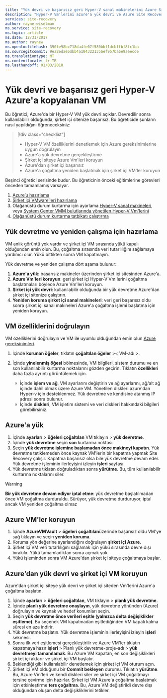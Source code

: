 ```yaml
---
title: "Yük devri ve başarısız geri Hyper-V sanal makinelerini Azure Site Recovery ile çoğaltılan | Microsoft Docs"
description: "Hyper-V Vm'lerini azure'a yük devri ve Azure Site Recovery ile şirket içi siteye geri başarısız hakkında bilgi edinin"
services: site-recovery
author: rayne-wiselman
ms.service: site-recovery
ms.topic: article
ms.date: 12/31/2017
ms.author: raynew
ms.openlocfilehash: 390fe98bc718da4fe07f580bbf1dcbffbf8fc1ba
ms.sourcegitcommit: 9ea2edae5dbb4a104322135bef957ba6e9aeecde
ms.translationtype: MT
ms.contentlocale: tr-TR
ms.lasthandoff: 01/03/2018
---
```

# <a name="fail-over-and-fail-back-hyper-v-vms-replicated-to-azure"></a>Yük devri ve başarısız geri Hyper-V Azure'a kopyalanan VM

Bu öğretici, Azure'da bir Hyper-V VM yük devri açıklar. Devredilir sonra kullanılabilir olduğunda, şirket içi sitenize başarısız. Bu öğreticide şunların nasıl yapıldığını öğreneceksiniz:

> [!div class="checklist"]
> * Hyper-V VM özelliklerini denetlemek için Azure gereksinimlerine uygun doğrulayın
> * Azure'a yük devretme gerçekleştirme
> * Şirket içi siteye Azure Vm'leri koruyun
> * Azure'dan şirket içi başarısız
> * Azure'a çoğaltma yeniden başlatmak için şirket içi VM'ler koruyun

Beşinci öğretici serisinde budur. Bu öğreticinin önceki eğitimlerine görevleri önceden tamamlamış varsayar.

1. [Azure’u hazırlama](tutorial-prepare-azure.md)
2. [Şirket içi VMware’leri hazırlama](tutorial-prepare-on-premises-hyper-v.md)
3. Olağanüstü durum kurtarma için ayarlama [Hyper-V sanal makineleri](tutorial-hyper-v-to-azure.md), veya [System Center VMM bulutlarında yönetilen Hyper-V Vm'lerini](tutorial-hyper-v-vmm-to-azure.md)
4. [Olağanüstü durum kurtarma tatbikatı çalıştırma](tutorial-dr-drill-azure.md)

## <a name="prepare-for-failover-and-failback"></a>Yük devretme ve yeniden çalışma için hazırlama

VM anlık görüntü yok vardır ve şirket içi VM sırasında yükü kapalı olduğundan emin olun. Bu, çoğaltma sırasında veri tutarlılığını sağlamaya yardımcı olur. Yükü bittikten sonra VM kapatmayın. 

Yük devretme ve yeniden çalışma dört aşama bulunur:

1. **Azure'a yük**: başarısız makineler üzerinden şirket içi sitesinden Azure'a.
2. **Azure Vm'leri koruyun**: geri şirket içi Hyper-V Vm'lerini çoğaltma başlatmaları böylece Azure Vm'leri koruyun.
3. **Şirket içi yük devri**: kullanılabilir olduğunda bir yük devretme Azure'dan şirket içi sitenize çalıştırın.
4. **Yeniden koruma şirket içi sanal makineleri**: veri geri başarısız oldu sonra şirket içi sanal makineleri Azure'a çoğaltma işlemi başlatma için yeniden koruyun.

## <a name="verify-vm-properties"></a>VM özelliklerini doğrulayın

VM özelliklerini doğrulayın ve VM ile uyumlu olduğundan emin olun [Azure gereksinimleri](site-recovery-support-matrix-to-azure.md#failed-over-azure-vm-requirements).

1. İçinde **korunan öğeler**, tıklatın **çoğaltılan öğeler** >< VM-adı >.

2. İçinde **yinelenmiş öğesi** bölmesinde, VM bilgileri, sistem durumu ve en son kullanılabilir kurtarma noktalarını gözden geçirin. Tıklatın **özellikleri** daha fazla ayrıntı görüntülemek için.
     - İçinde **işlem ve ağ**, VM ayarlarını değiştirin ve ağ ayarlarını, ağ/alt ağ içinde dahil olmak üzere Azure VM. Yönetilen diskleri azure'dan Hyper-v için desteklenmez.
   Yük devretme ve kendisine atanmış IP adresi sonra bulunur.
    - İçinde **diskleri**, VM işletim sistemi ve veri diskleri hakkındaki bilgileri görebilirsiniz.

## <a name="fail-over-to-azure"></a>Azure'a yük

1. İçinde **ayarları** > **öğeleri çoğaltılan** VM tıklayın > **yük devretme**.
2. İçinde **yük devretme** seçin **son** kurtarma noktası. 
3. Seçin **yük devretme işlemine başlamadan önce makineyi kapatın**. Yük devretme tetiklemeden önce kaynak VM'lerin bir kapatma yapmak Site Recovery çalışır. Kapatma başarısız olsa bile yük devretme devam eder. Yük devretme işleminin ilerleyişini izleyin **işleri** sayfası.
4. Yük devretme tıklatın doğruladıktan sonra **yürütme**. Bu, tüm kullanılabilir kurtarma noktalarını siler.

> [!WARNING]
> **Bir yük devretme devam ediyor iptal etme**: yük devretme başlatılmadan önce VM çoğaltma durduruldu. Sürüyor, yük devretme durduruyor, iptal ancak VM yeniden çoğaltma olmaz

## <a name="reprotect-azure-vms"></a>Azure VM'ler koruyun

1. İçinde **AzureVMVault** > **öğeleri çoğaltılan**üzerinde başarısız oldu VM'ye sağ tıklayın ve seçin **yeniden koruma**.
2. Koruma yön değerine ayarlandığını doğrulayın **şirket içi Azure**.
3. Şirket içi VM veri tutarlılığını sağlamak için yükü sırasında devre dışı bırakılır. Yükü tamamladıktan sonra açmak yok.
4. Yükü işleminden sonra VM Azure'dan şirket içi siteye çoğaltmaya başlar.



## <a name="fail-over-from-azure-and-reprotect-the-on-premises-vm"></a>Azure'dan yük devri ve şirket içi VM koruyun

Azure'dan şirket içi siteye yük devri ve şirket içi siteden Vm'lerini Azure'a çoğaltma başlatın.

1. İçinde **ayarları** > **öğeleri çoğaltılan**, VM tıklayın > **planlı yük devretme**.
2. İçinde **planlı yük devretme onaylayın**, yük devretme yönünden (Azure) doğrulayın ve kaynak ve hedef konumları seçin.
3. Seçin **yük devretme önce verileri eşitle (yalnızca delta değişiklikler eşitleme)**. Bu seçenek VM kapatmadan eşitlediğinden VM kapalı kalma süresi en aza indirir.
4. Yük devretme başlatın. Yük devretme işleminin ilerleyişini izleyin **işleri** sekmesi.
5. Sonra ilk veri eşitlemesi gerçekleştirilir ve Azure VM'ler tıklatın kapatmaya hazır **işleri** > Planlı yük devretme-proje-adı > **yük devretmeyi tamamlamak**. Bu Azure VM kapatan, en son değişiklikleri şirket içi aktarır ve şirket içi VM başlatır.
6. Beklendiği gibi kullanılabilir denetlemek için şirket içi VM oturum açın.
7. Şirket içi VM olduğunu bir **Commit bekleyen** durumu. Tıklatın **yürütme**. Bu, Azure Vm'leri ve kendi diskleri siler ve şirket içi VM çoğaltmayı tersine çevirme için hazırlar.
Şirket içi VM Azure'a çoğaltma başlatmak için etkinleştirme **ters çoğaltma**. Bu, Azure VM değiştirildi devre dışı olduğundan oluşan delta değişikliklerini tetikler.  
